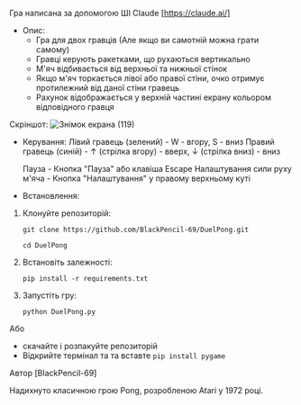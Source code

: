 Гра написана за допомогою ШІ Claude [https://claude.ai/]


- Опис:
    - Гра для двох гравців (Але якщо ви самотній можна грати самому)
    - Гравці керують ракетками, що рухаються вертикально
    - М'яч відбивається від верхньої та нижньої стінок
    - Якщо м'яч торкається лівої або правої стіни, очко отримує протилежний від даної стіни гравець
    - Рахунок відображається у верхній частині екрану кольором відповідного гравця

Скріншот:
![Знімок екрана (119)](https://github.com/user-attachments/assets/75ad59ef-20ff-4b78-9a88-be09f08c01ef)



- Керування:
    Лівий гравець (зелений) -  W - вгору, S - вниз
    Правий гравець (синій)  -  ↑ (стрілка вгору) - вверх, ↓ (стрілка вниз) - вниз

    Пауза - Кнопка "Пауза" або клавіша Escape
    Налаштування сили руху м'яча - Кнопка "Налаштування" у правому верхньому куті


- Встановлення:

1. Клонуйте репозиторій:

    `git clone https://github.com/BlackPencil-69/DuelPong.git`
   
    `cd DuelPong`

3. Встановіть залежності:

    `pip install -r requirements.txt`

2. Запустіть гру:

    ```python DuelPong.py```


Або
   - скачайте і розпакуйте репозиторій
   - Відкрийте термінал та та вставте ```pip install pygame```

Автор
[BlackPencil-69]

Надихнуто класичною грою Pong, розробленою Atari у 1972 році.
